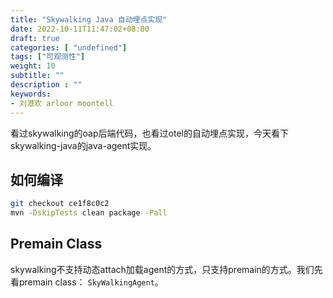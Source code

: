 ```yaml
---
title: "Skywalking Java 自动埋点实现"
date: 2022-10-11T11:47:02+08:00
draft: true
categories: [ "undefined"]
tags: ["可观测性"]
weight: 10
subtitle: ""
description : ""
keywords:
- 刘港欢 arloor moontell
---
```


看过skywalking的oap后端代码，也看过otel的自动埋点实现，今天看下skywalking-java的java-agent实现。

## 如何编译

```bash
git checkout ce1f8c0c2
mvn -DskipTests clean package -Pall
```

## Premain Class

skywalking不支持动态attach加载agent的方式，只支持premain的方式。我们先看premain class： `SkyWalkingAgent`。
